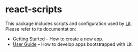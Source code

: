 # react-scripts

This package includes scripts and configuration used by [Lit](https://github.com/garrettmac/lit).<br>
Please refer to its documentation:

* [Getting Started](https://github.com/garrettmac/lit/blob/master/README.md#getting-started) – How to create a new app.
* [User Guide](https://github.com/garrettmac/lit/blob/master/packages/react-scripts/template/README.md) – How to develop apps bootstrapped with Lit.
